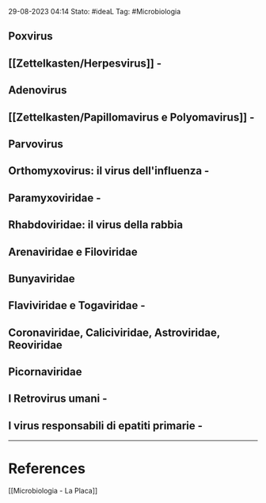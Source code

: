 29-08-2023 04:14
Stato: #ideaL
Tag: #Microbiologia 

## Poxvirus
## [[Zettelkasten/Herpesvirus]] -
## Adenovirus
## [[Zettelkasten/Papillomavirus e Polyomavirus]] -
## Parvovirus
## Orthomyxovirus: il virus dell'influenza -
## Paramyxoviridae -
## Rhabdoviridae: il virus della rabbia
## Arenaviridae e Filoviridae
## Bunyaviridae
## Flaviviridae e Togaviridae -
## Coronaviridae, Caliciviridae, Astroviridae, Reoviridae
## Picornaviridae
## I Retrovirus umani -
## I virus responsabili di epatiti primarie -


---
# References
[[Microbiologia - La Placa]]